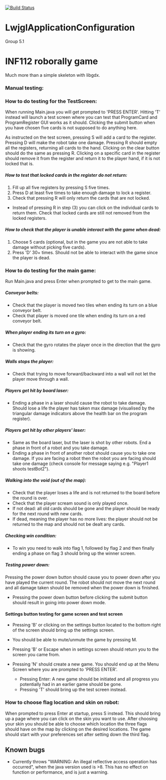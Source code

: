 [![Build Status](https://travis-ci.com/inf112-v19/LwjglApplicationConfiguration.png)](https://travis-ci.com/inf112-v19/LwjglApplicationConfiguration)

# LwjglApplicationConfiguration
Group 5.1

# INF112 roborally game
Much more than a simple skeleton with libgdx. 
### Manual testing:
### How to do testing for the TestScreen:
When running Main.java you will get prompted to 'PRESS ENTER'. Hitting 'T' instead will launch a test
screen where you can test that ProgramCard and ProgramRegister GUI works as it should. Clicking the 
submit button when you have chosen five cards is not supposed to do anything here.

As instructed on the test screen, pressing S will add a card to the register. Pressing D will make
the robot take one damage. Pressing R should empty all the registers, returning all cards to the hand.
Clicking on the clear button should do the same as pressing R. Clicking on a specific card in the register should 
remove it from the register and return it to the player hand, if it is not locked that is.

##### How to test that locked cards in the register do not return:
  1. Fill up all five registers by pressing S five times.
  2. Press D at least five times to take enough damage to lock a register.
  3. Check that pressing R will only return the cards that are not locked.
  * Instead of pressing R in step (3) you can click on the individual cards to return them.
      Check that locked cards are still not removed from the locked registers.
      
      
##### How to check that the player is unable interact with the game when dead:
  1. Choose 5 cards (optional, but in the game you are not able to take damage without picking five cards).
  2. Press 'D' 30+ times. Should not be able to interact with the game since the player is dead.



### How to do testing for the main game:
 Run Main.java and press Enter when prompted to get to the main game.


##### Conveyor belts:
 * Check that the player is moved two tiles when ending its turn on a blue conveyor belt.
 * Check that player is moved one tile when ending its turn on a red conveyor belt. 


##### When player ending its turn on a gyro:
 * Check that the gyro rotates the player once in the direction that the gyro is showing.
    
    
##### Walls stops the player:
 * Check that trying to move forward/backward into a wall will not let the player move through a wall.


##### Players get hit by board laser:
 * Ending a phase in a laser should cause the robot to take damage. Should lose a life the player has taken
 max damage (visualised by the triangular damage indicators above the health bar on the program register).

    
##### Players get hit by other players' laser:
 * Same as the board laser, but the laser is shot by other robots. End a phase in front of a robot and you take damage. 
 * Ending a phase in front of another robot should cause you to take one damage. If you are facing a robot then the
  robot you are facing should take one damage (check console for message saying e.g. "Player1 shoots testBot2").
    
##### Walking into the void (out of the map):
 * Check that the player loses a life and is not returned to the board before the round is over.
 * Check that the player scream sound is only played once.
 * If not dead: all old cards should be gone and the player should be ready for the next round with new cards.
 * If dead, meaning the player has no more lives: the player should not be returned to the map and should 
   not be dealt any cards.
      
    
##### Checking win condition:
 * To win you need to walk into flag 1, followed by flag 2 and then finally ending a phase on flag 3 should 
   bring up the winner screen.
     
     
##### Testing power down:
   Pressing the power down button should cause you to power down after you have played the current round. The robot
    should not move the next round and all damage taken should be removed when the power down is finished.
 * Pressing the power down button before clicking the submit button should result in going into power down mode.
      
      
      
#### Settings button testing for game screen and test screen
 * Pressing 'B' or clicking on the settings button located to the bottom right of the screen should
 bring up the settings screen. 
 * You should be able to mute/unmute the game by pressing M.
 * Pressing 'B' or Escape when in settings screen should return you to the screen you came from.
 * Pressing 'N' should create a new game. You should end up at the Menu Screen where you are prompted to 'PRESS ENTER'. 
   - Pressing Enter: A new game should be initiated and all progress you potentially
    had in an earlier game should be gone.
   
    * Pressing 'T' should bring up the test screen instead.
      
      
### How to choose flag location and skin on robot:
When prompted to press Enter at startup, press S instead. This should bring up a page where you can click on the skin
you want to use. After choosing your skin you should be able to choose which location the three flags should have on
the map by clicking on the desired locations. The game should start with your preferences set after setting down the
third flag.
## Known bugs
- Currently throws "WARNING: An illegal reflective access operation has occurred", 
  when the java version used is >8. This has no effect on function or performance, and is just a warning.
